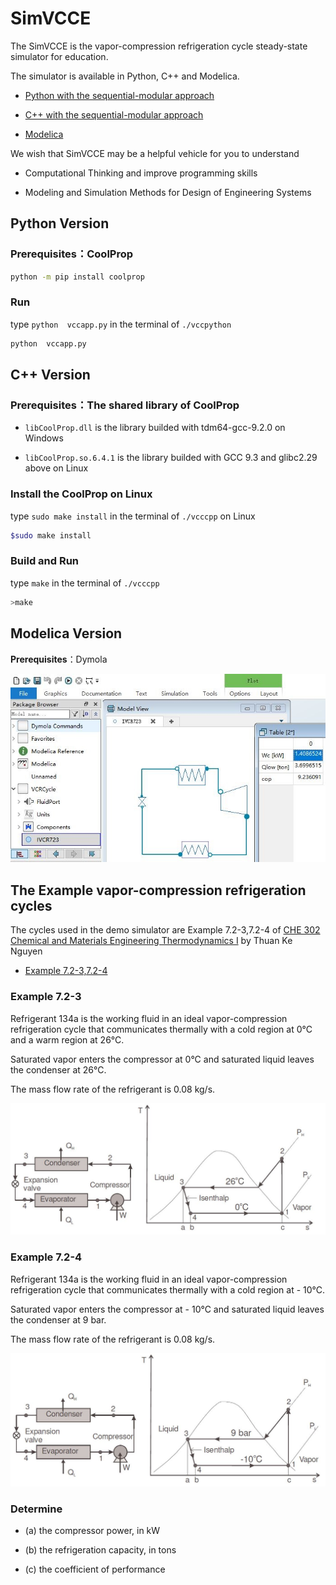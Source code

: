 # SimVCCE

The SimVCCE is the vapor-compression refrigeration cycle steady-state simulator for education.

The simulator is available in Python, C++ and Modelica.

* [Python with the sequential-modular approach](./vccpython)

* [C++ with the sequential-modular approach](./vcccpp)

* [Modelica](./vccmo)

We wish that SimVCCE may be a helpful vehicle for you to understand

*  Computational Thinking and improve programming skills

*  Modeling and Simulation Methods for Design of Engineering Systems

## Python Version

### Prerequisites：CoolProp

```bash
python -m pip install coolprop
```
### Run
 
type `python  vccapp.py` in the terminal of `./vccpython` 

```bash
python  vccapp.py
```

## C++ Version

### Prerequisites：The shared library of CoolProp

* `libCoolProp.dll` is the library builded with tdm64-gcc-9.2.0 on Windows 

* `libCoolProp.so.6.4.1`  is the library builded with GCC 9.3 and glibc2.29 above on Linux

### Install the CoolProp on Linux 

type `sudo make install` in the terminal of `./vcccpp` on Linux

```bash
$sudo make install
```

### Build and Run

type `make` in the terminal of `./vcccpp`

```bash
>make
```

## Modelica Version

**Prerequisites**：Dymola

![vcr-modelica](./img/vcr-modelica.jpg)

## The Example vapor-compression refrigeration cycles

The cycles used in the demo simulator are Example 7.2-3,7.2-4 of [CHE 302 Chemical and Materials Engineering Thermodynamics I](https://www.cpp.edu/~tknguyen/che302/home.htm) by Thuan Ke Nguyen 

* [Example 7.2-3,7.2-4](https://www.cpp.edu/~tknguyen/che302/Notes/chap7-2.pdf)
 
### Example 7.2-3

Refrigerant 134a is the working fluid in an ideal vapor-compression refrigeration cycle that communicates thermally with a cold region at 0°C and a warm region at 26°C.

Saturated vapor enters the compressor at 0°C and saturated liquid leaves the condenser at 26°C.

The mass flow rate of the refrigerant is 0.08 kg/s.

![](./img/example723.jpg)

### Example 7.2-4

Refrigerant 134a is the working fluid in an ideal vapor-compression refrigeration cycle that communicates thermally with a cold region at - 10°C.

Saturated vapor enters the compressor at - 10°C and saturated liquid leaves the condenser at 9 bar. 

The mass flow rate of the refrigerant is 0.08 kg/s.

![](./img/example724.jpg)

### Determine

 * (a) the compressor power, in kW
 
 * (b) the refrigeration capacity, in tons
 
 * (c) the coefficient of performance

